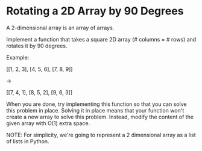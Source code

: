 # Rotating a 2D Array by 90 Degrees

A 2-dimensional array is an array of arrays.

Implement a function that takes a square 2D array (# columns = # rows) and rotates it by 90 degrees.

Example:

[[1, 2, 3], [4, 5, 6], [7, 8, 9]]

-&gt;

[[7, 4, 1], [8, 5, 2], [9, 6, 3]]

When you are done, try implementing this function so that you can solve this problem in place.
Solving it in place means that your function won't create a new array to solve this problem.  Instead, modify the content of the given array with O(1) extra space.



NOTE: For simplicity, we're going to represent a 2 dimensional array as a list of lists in Python.